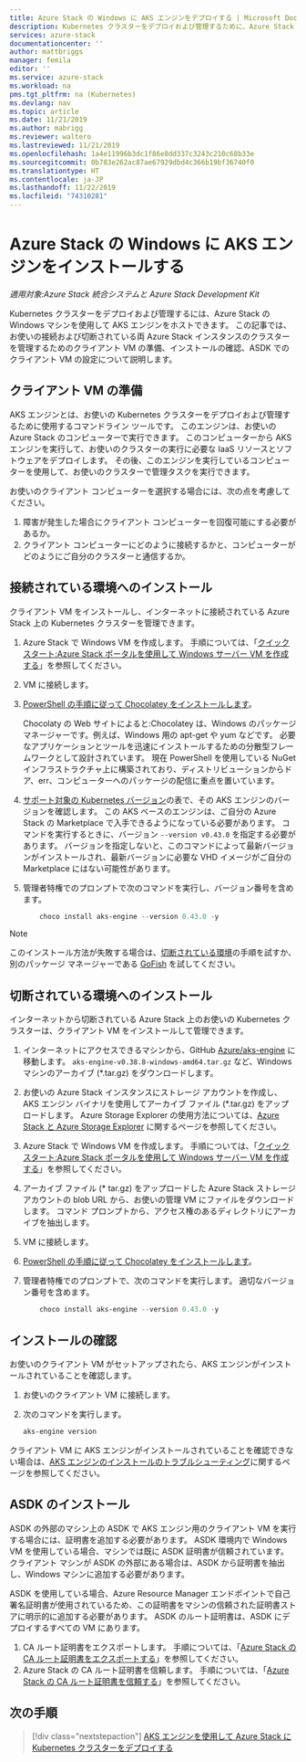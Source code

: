 ```yaml
---
title: Azure Stack の Windows に AKS エンジンをデプロイする | Microsoft Docs
description: Kubernetes クラスターをデプロイおよび管理するために、Azure Stack の Windows マシンを使用して AKS エンジンをホストする方法について説明します。
services: azure-stack
documentationcenter: ''
author: mattbriggs
manager: femila
editor: ''
ms.service: azure-stack
ms.workload: na
pms.tgt_pltfrm: na (Kubernetes)
ms.devlang: nav
ms.topic: article
ms.date: 11/21/2019
ms.author: mabrigg
ms.reviewer: waltero
ms.lastreviewed: 11/21/2019
ms.openlocfilehash: 1a4e11996b3dc1f86e8dd337c3243c210c68b33e
ms.sourcegitcommit: 0b783e262ac87ae67929dbd4c366b19bf36740f0
ms.translationtype: HT
ms.contentlocale: ja-JP
ms.lasthandoff: 11/22/2019
ms.locfileid: "74310281"
---
```

# <a name="install-the-aks-engine-on-windows-in-azure-stack"></a>Azure Stack の Windows に AKS エンジンをインストールする

*適用対象:Azure Stack 統合システムと Azure Stack Development Kit*

Kubernetes クラスターをデプロイおよび管理するには、Azure Stack の Windows マシンを使用して AKS エンジンをホストできます。 この記事では、お使いの接続および切断されている両 Azure Stack インスタンスのクラスターを管理するためのクライアント VM の準備、インストールの確認、ASDK でのクライアント VM の設定について説明します。

## <a name="prepare-the-client-vm"></a>クライアント VM の準備

AKS エンジンとは、お使いの Kubernetes クラスターをデプロイおよび管理するために使用するコマンドライン ツールです。 このエンジンは、お使いの Azure Stack のコンピューターで実行できます。 このコンピューターから AKS エンジンを実行して、お使いのクラスターの実行に必要な IaaS リソースとソフトウェアをデプロイします。 その後、このエンジンを実行しているコンピューターを使用して、お使いのクラスターで管理タスクを実行できます。

お使いのクライアント コンピューターを選択する場合には、次の点を考慮してください。

1. 障害が発生した場合にクライアント コンピューターを回復可能にする必要があるか。
3. クライアント コンピューターにどのように接続するかと、コンピューターがどのようにご自分のクラスターと通信するか。

## <a name="install-in-a-connected-environment"></a>接続されている環境へのインストール

クライアント VM をインストールし、インターネットに接続されている Azure Stack 上の Kubernetes クラスターを管理できます。

1. Azure Stack で Windows VM を作成します。 手順については、「[クイック スタート:Azure Stack ポータルを使用して Windows サーバー VM を作成する](https://docs.microsoft.com/azure-stack/user/azure-stack-quick-windows-portal)」を参照してください。
2. VM に接続します。
3. [PowerShell の手順に従って Chocolatey をインストールします](https://chocolatey.org/install#install-with-powershellexe)。 

    Chocolaty の Web サイトによると:Chocolatey は、Windows のパッケージ マネージャーです。例えば、Windows 用の apt-get や yum などです。 必要なアプリケーションとツールを迅速にインストールするための分散型フレームワークとして設計されています。 現在 PowerShell を使用している NuGet インフラストラクチャ上に構築されており、ディストリビューションからドア、err、コンピューターへのパッケージの配信に重点を置いています。
4. [サポート対象の Kubernetes バージョン](https://github.com/Azure/aks-engine/blob/master/docs/topics/azure-stack.md#supported-kubernetes-versions)の表で、その AKS エンジンのバージョンを確認します。 この AKS ベースのエンジンは、ご自分の Azure Stack の Marketplace で入手できるようになっている必要があります。 コマンドを実行するときに、バージョン `--version v0.43.0` を指定する必要があります。 バージョンを指定しないと、このコマンドによって最新バージョンがインストールされ、最新バージョンに必要な VHD イメージがご自分の Marketplace にはない可能性があります。
5. 管理者特権でのプロンプトで次のコマンドを実行し、バージョン番号を含めます。

    ```PowerShell  
        choco install aks-engine --version 0.43.0 -y
    ```

> [!Note]  
> このインストール方法が失敗する場合は、[切断されている環境](#install-in-a-disconnected-environment)の手順を試すか、別のパッケージ マネージャーである [GoFish](azure-stack-kubernetes-aks-engine-troubleshoot.md#try-gofish) を試してください。

## <a name="install-in-a-disconnected-environment"></a>切断されている環境へのインストール

インターネットから切断されている Azure Stack 上のお使いの Kubernetes クラスターは、クライアント VM をインストールして管理できます。

1.  インターネットにアクセスできるマシンから、GitHub [Azure/aks-engine](https://github.com/Azure/aks-engine/releases/latest) に移動します。 `aks-engine-v0.38.8-windows-amd64.tar.gz` など、Windows マシンのアーカイブ (*.tar.gz) をダウンロードします。

2.  お使いの Azure Stack インスタンスにストレージ アカウントを作成し、AKS エンジン バイナリを使用してアーカイブ ファイル (*.tar.gz) をアップロードします。 Azure Storage Explorer の使用方法については、[Azure Stack と Azure Storage Explorer](https://docs.microsoft.com/azure-stack/user/azure-stack-storage-connect-se) に関するページを参照してください。

3. Azure Stack で Windows VM を作成します。 手順については、「[クイック スタート:Azure Stack ポータルを使用して Windows サーバー VM を作成する](https://docs.microsoft.com/azure-stack/user/azure-stack-quick-windows-portal)」を参照してください。

4.  アーカイブ ファイル (* tar.gz) をアップロードした Azure Stack ストレージ アカウントの blob URL から、お使いの管理 VM にファイルをダウンロードします。 コマンド プロンプトから、アクセス権のあるディレクトリにアーカイブを抽出します。

5. VM に接続します。

6. [PowerShell の手順に従って Chocolatey をインストールします](https://chocolatey.org/install#install-with-powershellexe)。 

7.  管理者特権でのプロンプトで、次のコマンドを実行します。 適切なバージョン番号を含めます。

    ```PowerShell  
        choco install aks-engine --version 0.43.0 -y
    ```

## <a name="verify-the-installation"></a>インストールの確認

お使いのクライアント VM がセットアップされたら、AKS エンジンがインストールされていることを確認します。

1. お使いのクライアント VM に接続します。
2. 次のコマンドを実行します。

    ```PowerShell  
    aks-engine version
    ```

クライアント VM に AKS エンジンがインストールされていることを確認できない場合は、[AKS エンジンのインストールのトラブルシューティング](azure-stack-kubernetes-aks-engine-troubleshoot.md)に関するページを参照してください。


## <a name="asdk-installation"></a>ASDK のインストール

ASDK の外部のマシン上の ASDK で AKS エンジン用のクライアント VM を実行する場合には、証明書を追加する必要があります。 ASDK 環境内で Windows VM を使用している場合、マシンでは既に ASDK 証明書が信頼されています。 クライアント マシンが ASDK の外部にある場合は、ASDK から証明書を抽出し、Windows マシンに追加する必要があります。

ASDK を使用している場合、Azure Resource Manager エンドポイントで自己署名証明書が使用されているため、この証明書をマシンの信頼された証明書ストアに明示的に追加する必要があります。 ASDK のルート証明書は、ASDK にデプロイするすべての VM にあります。

1. CA ルート証明書をエクスポートします。 手順については、「[Azure Stack の CA ルート証明書をエクスポートする](https://docs.microsoft.com/azure-stack/user/azure-stack-version-profiles-azurecli2#export-the-azure-stack-ca-root-certificate)」を参照してください。
2. Azure Stack の CA ルート証明書を信頼します。 手順については、「[Azure Stack の CA ルート証明書を信頼する](https://docs.microsoft.com/azure-stack/user/azure-stack-version-profiles-azurecli2#trust-the-azure-stack-ca-root-certificate)」を参照してください。

## <a name="next-steps"></a>次の手順

> [!div class="nextstepaction"]
> [AKS エンジンを使用して Azure Stack に Kubernetes クラスターをデプロイする](azure-stack-kubernetes-aks-engine-deploy-cluster.md)
